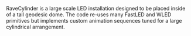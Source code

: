 RaveCylinder is a large scale LED installation designed to be placed inside of a tall geodesic dome.  The code re-uses many FastLED and WLED primitives but implements custom animation sequences tuned for a large cylindrical arrangement.
